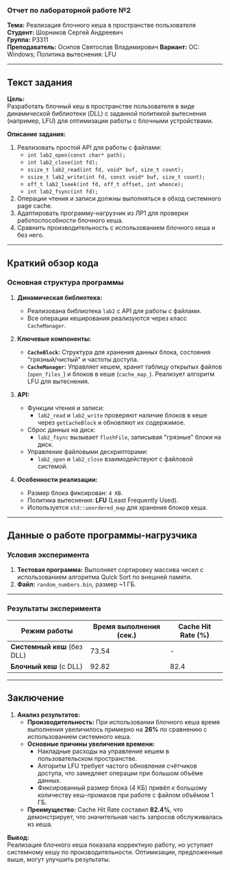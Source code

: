### Отчет по лабораторной работе №2  
**Тема:** Реализация блочного кеша в пространстве пользователя  
**Студент:** Шорников Сергей Андреевич  
**Группа:** P3311  
**Преподаватель:** Осипов Святослав Владимирович 
**Вариант:** ОС: Windows; Политика вытеснения: LFU  

---

## **Текст задания**  
**Цель:**  
Разработать блочный кеш в пространстве пользователя в виде динамической библиотеки (DLL) с заданной политикой вытеснения (например, LFU) для оптимизации работы с блочными устройствами.  

**Описание задания:**  
1. Реализовать простой API для работы с файлами:
   - `int lab2_open(const char* path);`
   - `int lab2_close(int fd);`
   - `ssize_t lab2_read(int fd, void* buf, size_t count);`
   - `ssize_t lab2_write(int fd, const void* buf, size_t count);`
   - `off_t lab2_lseek(int fd, off_t offset, int whence);`
   - `int lab2_fsync(int fd);`
2. Операции чтения и записи должны выполняться в обход системного page cache.
3. Адаптировать программу-нагрузчик из ЛР1 для проверки работоспособности блочного кеша.
4. Сравнить производительность с использованием блочного кеша и без него.

---

## **Краткий обзор кода**

### **Основная структура программы**
1. **Динамическая библиотека:**
   - Реализована библиотека `lab2` с API для работы с файлами.  
   - Все операции кеширования реализуются через класс `CacheManager`.

2. **Ключевые компоненты:**
   - **`CacheBlock`:** Структура для хранения данных блока, состояния "грязный/чистый" и частоты доступа.
   - **`CacheManager`:** Управляет кешем, хранит таблицу открытых файлов (`open_files_`) и блоков в кеше (`cache_map_`). Реализует алгоритм LFU для вытеснения.

3. **API:**
   - Функции чтения и записи:
     - `lab2_read` и `lab2_write` проверяют наличие блоков в кеше через `getCacheBlock` и обновляют их содержимое.
   - Сброс данных на диск:
     - `lab2_fsync` вызывает `flushFile`, записывая "грязные" блоки на диск.
   - Управление файловыми дескрипторами:
     - `lab2_open` и `lab2_close` взаимодействуют с файловой системой.

4. **Особенности реализации:**
   - Размер блока фиксирован: `4 KB`.
   - Политика вытеснения: **LFU** (Least Frequently Used).
   - Используется `std::unordered_map` для хранения блоков кеша.

---

## **Данные о работе программы-нагрузчика**

### **Условия эксперимента**
1. **Тестовая программа:** Выполняет сортировку массива чисел с использованием алгоритма Quick Sort по внешней памяти.
2. **Файл:** `random_numbers.bin`, размер ~1 ГБ.

---

### **Результаты эксперимента**

| Режим работы                 | Время выполнения (сек.) | Cache Hit Rate (%) |
|------------------------------|--------------------------|---------------------|
| **Системный кеш** (без DLL)  | 73.54                   | -                   |
| **Блочный кеш** (с DLL)      | 92.82                   | 82.4                |

---

## **Заключение**

1. **Анализ результатов:**
   - **Производительность:** При использовании блочного кеша время выполнения увеличилось примерно на **26%** по сравнению с использованием системного кеша.
   - **Основные причины увеличения времени:**
     - Накладные расходы на управление кешем в пользовательском пространстве.
     - Алгоритм LFU требует частого обновления счётчиков доступа, что замедляет операции при большом объёме данных.
     - Фиксированный размер блока (4 КБ) привёл к большому количеству кеш-промахов при работе с файлом объёмом 1 ГБ.
   - **Преимущество:** Cache Hit Rate составил **82.4%**, что демонстрирует, что значительная часть запросов обслуживалась из кеша.




**Вывод:**  
Реализация блочного кеша показала корректную работу, но уступает системному кешу по производительности. Оптимизации, предложенные выше, могут улучшить результаты.
